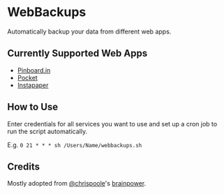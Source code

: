 # WebBackups

Automatically backup your data from different web apps.

## Currently Supported Web Apps
* [Pinboard.in](http://pinboard.in)
* [Pocket](http://getpocket.com)
* [Instapaper](http://instapaper.com)

## How to Use
Enter credentials for all services you want to use and set up a cron job to run the script automatically.

E.g. `0 21 * * * sh /Users/Name/webbackups.sh`

## Credits
Mostly adopted from [@chrispoole](https://twitter.com/chrispoole)'s [brainpower](http://chrispoole.com/article/pinboard-backup/).


